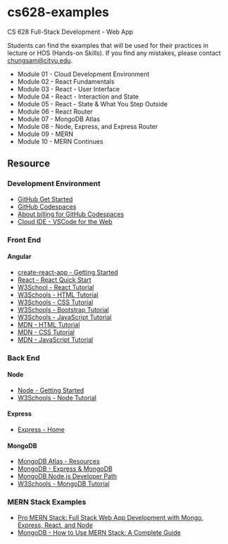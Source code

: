 # cs628-examples
CS 628 Full-Stack Development - Web App

Students can find the examples that will be used for their practices in lecture or HOS (Hands-on Skills).
If you find any mistakes, please contact chungsam@cityu.edu.

* Module 01 - Cloud Development Environment 
* Module 02 - React Fundamentals
* Module 03 - React - User Interface
* Module 04 - React - Interaction and State
* Module 05 - React - State & What You Step Outside
* Module 06 - React Router
* Module 07 - MongoDB Atlas
* Module 08 - Node, Express, and Express Router
* Module 09 - MERN
* Module 10 - MERN Continues

## Resource
### Development Environment
* [GitHub Get Started](https://docs.github.com/en/get-started)
* [GitHub Codespaces](https://docs.github.com/en/codespaces)
* [About billing for GitHub Codespaces](https://docs.github.com/en/billing/managing-billing-for-github-codespaces/about-billing-for-github-codespaces)
* [Cloud IDE - VSCode for the Web](https://code.visualstudio.com/docs/editor/vscode-web)
### Front End
#### Angular
* [create-react-app - Getting Started](https://create-react-app.dev/docs/getting-started)
* [React - React Quick Start](https://beta.reactjs.org/learn)
* [W3School - React Tutorial](https://www.w3schools.com/react/default.asp)
* [W3Schools - HTML Tutorial](https://www.w3schools.com/html/default.asp)
* [W3Schools - CSS Tutorial](https://www.w3schools.com/css/default.asp)
* [W3Schools - Bootstrap Tutorial](https://www.w3schools.com/bootstrap5/index.php)
* [W3Schools - JavaScript Tutorial](https://www.w3schools.com/js/default.asp)
* [MDN - HTML Tutorial](https://developer.mozilla.org/en-US/docs/Web/HTML)
* [MDN - CSS Tutorial](https://developer.mozilla.org/en-US/docs/Web/CSS)
* [MDN - JavaScript Tutorial](https://developer.mozilla.org/en-US/docs/Web/JavaScript)
### Back End
#### Node
* [Node - Getting Started](https://nodejs.dev/en/learn/)
* [W3Schools - Node Tutorial](https://www.w3schools.com/nodejs/)
#### Express
* [Express - Home](https://expressjs.com/)
#### MongoDB
* [MongoDB Atlas - Resources](https://www.mongodb.com/docs/atlas/)
* [MongoDB - Express & MongoDB](https://www.mongodb.com/compatibility/express)
* [MongoDB Node.js Developer Path](https://learn.mongodb.com/learning-paths/mongodb-nodejs-developer-path)
* [W3Schools - MongoDB Tutorial](https://www.w3schools.com/mongodb/index.php)

### MERN Stack Examples
* [Pro MERN Stack: Full Stack Web App Development with Mongo, Express, React, and Node](https://samchung0117-sturdy-pancake-v6pxvxv7r6rh4vr.github.dev/)
* [MongoDB - How to Use MERN Stack: A Complete Guide](https://www.mongodb.com/languages/mern-stack-tutorial)
